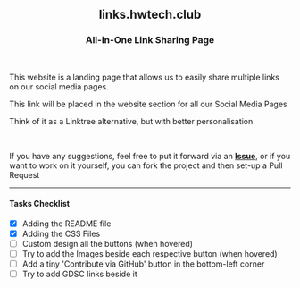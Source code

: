 <div align="center">
    <h2>links.hwtech.club</h2>
    <h3>All-in-One Link Sharing Page</h3>
</div>
<br>

<!-- Description Paragraph -->
<p>This website is a landing page that allows us to easily share multiple links on our social media pages.</p>
<p>This link will be placed in the website section for all our Social Media Pages</p>
<p>Think of it as a Linktree alternative, but with better personalisation</p>
<br>
<p>If you have any suggestions, feel free to put it forward via an <a href="https://github.com/cr2007/links.hwtech.club/issues"><b>Issue</b></a>, or if you want to work on it yourself, you can fork the project and then set-up a Pull Request</p>

---

#### Tasks Checklist
- [x] Adding the README file
- [x] Adding the CSS Files
- [ ] Custom design all the buttons (when hovered)
- [ ] Try to add the Images beside each respective button (when hovered)
- [ ] Add a tiny 'Contribute via GitHub' button in the bottom-left corner
- [ ] Try to add GDSC links beside it
